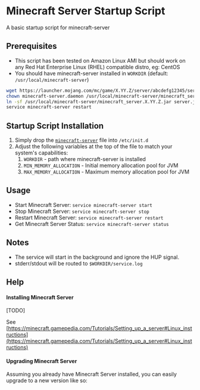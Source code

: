 # Minecraft Server Startup Script
A basic startup script for minecraft-server

## Prerequisites

* This script has been tested on Amazon Linux AMI but should work on any Red Hat Enterprise Linux (RHEL) compatible distro, eg: CentOS
* You should have minecraft-server installed in `WORKDIR` (default: `/usr/local/minecraft-server`)

```bash
wget https://launcher.mojang.com/mc/game/X.YY.Z/server/abcdefg12345/server.jar -O /usr/local/minecraft-server/minecraft_server.X.YY.Z.jar
chown minecraft-server.daemon /usr/local/minecraft-server/minecraft_server.X.YY.Z.jar
ln -sf /usr/local/minecraft-server/minecraft_server.X.YY.Z.jar server.jar
service minecraft-server restart
```

## Startup Script Installation

1. Simply drop the [`minecraft-server`](minecraft-server) file into `/etc/init.d`
2. Adjust the following variables at the top of the file to match your system's capabilities:
    1. `WORKDIR` - path where minecraft-server is installed
    2. `MIN_MEMORY_ALLOCATION` - Initial memory allocation pool for JVM
    3. `MAX_MEMORY_ALLOCATION` - Maximum memory allocation pool for JVM

## Usage

* Start Minecraft Server: `service minecraft-server start`
* Stop Minecraft Server: `service minecraft-server stop`
* Restart Minecraft Server: `service minecraft-server restart`
* Get Minecraft Server Status: `service minecraft-server status`

## Notes

* The service will start in the background and ignore the HUP signal.
* stderr/stdout will be routed to `$WORKDIR/service.log`

## Help

#### Installing Minecraft Server
[TODO]

See [https://minecraft.gamepedia.com/Tutorials/Setting_up_a_server#Linux_instructions](https://minecraft.gamepedia.com/Tutorials/Setting_up_a_server#Linux_instructions)

#### Upgrading Minecraft Server
Assuming you already have Minecraft Server installed, you can easily upgrade to a new version like so: